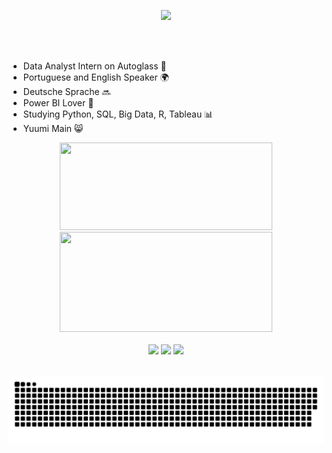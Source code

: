 
<div align="center">
 
<a href="https://github.com/Sissaz" > <img width="35%"  src="https://cdn.discordapp.com/attachments/589442956021465142/964401865943035945/Sicilia_GRANDE.png" /></a>
 
</div>
<br>
<br />

* Data Analyst Intern on Autoglass 💙
* Portuguese and English Speaker 🌍
* Deutsche Sprache 🔜
* Power BI Lover 💛
* Studying Python, SQL, Big Data, R, Tableau  📊
* Yuumi Main 😸

<div align="center">
<img height="140rem" width="340px" src="https://github-readme-stats.vercel.app/api?username=sissaz&show_icons=true&theme=material-palenight&include_all_commits=true&count_private=true&hide=contribs,issues,prs"/>
 </div>
 <div align="center"> 
  <img height="160rem" width="340px" src="https://github-readme-stats.vercel.app/api/top-langs/?username=sissaz&layout=compact&langs_count=7&theme=material-palenight"/>
</div>
  
<div align="center">
<br>
      <a href="https://www.linkedin.com/in/Siciliag" target="_blank"><img src="https://img.shields.io/badge/-LinkedIn-%230077B5?style=for-the-badge&logo=linkedin&logoColor=white" target="_blank"></a> 
      <a href = "mailto:siciiliagiacomazza@gmail.com"><img src="https://img.shields.io/badge/Gmail-D14836?style=for-the-badge&logo=gmail&logoColor=white" target="_blank"></a>
  <a href="https://instagram.com/sissagz" target="_blank"><img src="https://img.shields.io/badge/Instagram-E4405F?style=for-the-badge&logo=instagram&logoColor=white" target="_blank"></a>

<br />
<br>
  
<div align="center">
  
  ![Snake animation](https://github.com/sissaz/sissaz/blob/output/github-contribution-grid-snake.svg)
  
  
</div>
</div>


